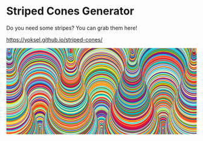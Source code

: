 # Striped Cones Generator

Do you need some stripes? You can grab them here!

https://yoksel.github.io/striped-cones/

![Screenshot](https://github.com/yoksel/striped-cones/blob/master/demo.png)
